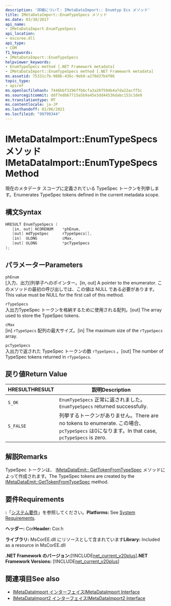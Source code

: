 ```yaml
---
description: '詳細について: IMetaDataImport:: Enumtyp Ecs メソッド'
title: IMetaDataImport::EnumTypeSpecs メソッド
ms.date: 03/30/2017
api_name:
- IMetaDataImport.EnumTypeSpecs
api_location:
- mscoree.dll
api_type:
- COM
f1_keywords:
- IMetaDataImport::EnumTypeSpecs
helpviewer_keywords:
- EnumTypeSpecs method [.NET Framework metadata]
- IMetaDataImport::EnumTypeSpecs method [.NET Framework metadata]
ms.assetid: 75331c7b-988b-436c-9eb9-a270d37b4f06
topic_type:
- apiref
ms.openlocfilehash: 7446bbf3296ffb6cfa3a20f594b4a7da22acff5c
ms.sourcegitcommit: ddf7edb67715a5b9a45e3dd44536dabc153c1de0
ms.translationtype: MT
ms.contentlocale: ja-JP
ms.lasthandoff: 02/06/2021
ms.locfileid: "99799344"
---
```

# <a name="imetadataimportenumtypespecs-method"></a><span data-ttu-id="55a83-103">IMetaDataImport::EnumTypeSpecs メソッド</span><span class="sxs-lookup"><span data-stu-id="55a83-103">IMetaDataImport::EnumTypeSpecs Method</span></span>

<span data-ttu-id="55a83-104">現在のメタデータ スコープに定義されている TypeSpec トークンを列挙します。</span><span class="sxs-lookup"><span data-stu-id="55a83-104">Enumerates TypeSpec tokens defined in the current metadata scope.</span></span>  
  
## <a name="syntax"></a><span data-ttu-id="55a83-105">構文</span><span class="sxs-lookup"><span data-stu-id="55a83-105">Syntax</span></span>  
  
```cpp  
HRESULT EnumTypeSpecs (  
   [in, out] HCORENUM    *phEnum,  
   [out] mdTypeSpec      rTypeSpecs[],  
   [in]  ULONG           cMax,  
   [out] ULONG           *pcTypeSpecs  
);  
```  
  
## <a name="parameters"></a><span data-ttu-id="55a83-106">パラメーター</span><span class="sxs-lookup"><span data-stu-id="55a83-106">Parameters</span></span>  

 `phEnum`  
 <span data-ttu-id="55a83-107">[入力、出力]列挙子へのポインター。</span><span class="sxs-lookup"><span data-stu-id="55a83-107">[in, out] A pointer to the enumerator.</span></span> <span data-ttu-id="55a83-108">このメソッドの最初の呼び出しでは、この値は NULL である必要があります。</span><span class="sxs-lookup"><span data-stu-id="55a83-108">This value must be NULL for the first call of this method.</span></span>  
  
 `rTypeSpecs`  
 <span data-ttu-id="55a83-109">入出力TypeSpec トークンを格納するために使用される配列。</span><span class="sxs-lookup"><span data-stu-id="55a83-109">[out] The array used to store the TypeSpec tokens.</span></span>  
  
 `cMax`  
 <span data-ttu-id="55a83-110">[in] `rTypeSpecs` 配列の最大サイズ。</span><span class="sxs-lookup"><span data-stu-id="55a83-110">[in] The maximum size of the `rTypeSpecs` array.</span></span>  
  
 `pcTypeSpecs`  
 <span data-ttu-id="55a83-111">入出力で返された TypeSpec トークンの数 `rTypeSpecs` 。</span><span class="sxs-lookup"><span data-stu-id="55a83-111">[out] The number of TypeSpec tokens returned in `rTypeSpecs`.</span></span>  
  
## <a name="return-value"></a><span data-ttu-id="55a83-112">戻り値</span><span class="sxs-lookup"><span data-stu-id="55a83-112">Return Value</span></span>  
  
|<span data-ttu-id="55a83-113">HRESULT</span><span class="sxs-lookup"><span data-stu-id="55a83-113">HRESULT</span></span>|<span data-ttu-id="55a83-114">説明</span><span class="sxs-lookup"><span data-stu-id="55a83-114">Description</span></span>|  
|-------------|-----------------|  
|`S_OK`|<span data-ttu-id="55a83-115">`EnumTypeSpecs` 正常に返されました。</span><span class="sxs-lookup"><span data-stu-id="55a83-115">`EnumTypeSpecs` returned successfully.</span></span>|  
|`S_FALSE`|<span data-ttu-id="55a83-116">列挙するトークンがありません。</span><span class="sxs-lookup"><span data-stu-id="55a83-116">There are no tokens to enumerate.</span></span> <span data-ttu-id="55a83-117">この場合、 `pcTypeSpecs` は0になります。</span><span class="sxs-lookup"><span data-stu-id="55a83-117">In that case, `pcTypeSpecs` is zero.</span></span>|  
  
## <a name="remarks"></a><span data-ttu-id="55a83-118">解説</span><span class="sxs-lookup"><span data-stu-id="55a83-118">Remarks</span></span>  

 <span data-ttu-id="55a83-119">TypeSpec トークンは、 [IMetaDataEmit:: GetTokenFromTypeSpec](imetadataemit-gettokenfromtypespec-method.md) メソッドによって作成されます。</span><span class="sxs-lookup"><span data-stu-id="55a83-119">The TypeSpec tokens are created by the [IMetaDataEmit::GetTokenFromTypeSpec](imetadataemit-gettokenfromtypespec-method.md) method.</span></span>  
  
## <a name="requirements"></a><span data-ttu-id="55a83-120">要件</span><span class="sxs-lookup"><span data-stu-id="55a83-120">Requirements</span></span>  

 <span data-ttu-id="55a83-121">**:**「[システム要件](../../get-started/system-requirements.md)」を参照してください。</span><span class="sxs-lookup"><span data-stu-id="55a83-121">**Platforms:** See [System Requirements](../../get-started/system-requirements.md).</span></span>  
  
 <span data-ttu-id="55a83-122">**ヘッダー:** Cor</span><span class="sxs-lookup"><span data-stu-id="55a83-122">**Header:** Cor.h</span></span>  
  
 <span data-ttu-id="55a83-123">**ライブラリ:** MsCorEE.dll にリソースとして含まれています</span><span class="sxs-lookup"><span data-stu-id="55a83-123">**Library:** Included as a resource in MsCorEE.dll</span></span>  
  
 <span data-ttu-id="55a83-124">**.NET Framework のバージョン:**[!INCLUDE[net_current_v20plus](../../../../includes/net-current-v20plus-md.md)]</span><span class="sxs-lookup"><span data-stu-id="55a83-124">**.NET Framework Versions:** [!INCLUDE[net_current_v20plus](../../../../includes/net-current-v20plus-md.md)]</span></span>  
  
## <a name="see-also"></a><span data-ttu-id="55a83-125">関連項目</span><span class="sxs-lookup"><span data-stu-id="55a83-125">See also</span></span>

- [<span data-ttu-id="55a83-126">IMetaDataImport インターフェイス</span><span class="sxs-lookup"><span data-stu-id="55a83-126">IMetaDataImport Interface</span></span>](imetadataimport-interface.md)
- [<span data-ttu-id="55a83-127">IMetaDataImport2 インターフェイス</span><span class="sxs-lookup"><span data-stu-id="55a83-127">IMetaDataImport2 Interface</span></span>](imetadataimport2-interface.md)
